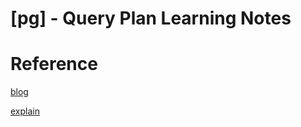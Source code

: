 # [pg] - **Query Plan Learning Notes**

####



# **Reference**

[blog](https://thoughtbot.com/blog/reading-an-explain-analyze-query-plan)

[explain](https://www.postgresql.org/docs/9.4/using-explain.html)

